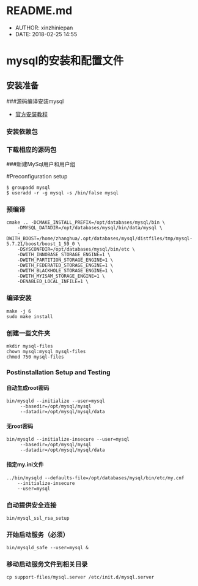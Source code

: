 #  README.md
 - AUTHOR: xinzhiniepan
 - DATE: 2018-02-25 14:55

# mysql的安装和配置文件
## 安装准备
###源码编译安装mysql
* [官方安装教程](https://dev.mysql.com/doc/refman/5.7/en/installing.html "office")

### 安装依赖包
### 下载相应的源码包
###新建MySql用户和用户组

\#Preconfiguration setup
```
$ groupadd mysql
$ useradd -r -g mysql -s /bin/false mysql
```

### 预编译
    cmake .. -DCMAKE_INSTALL_PREFIX=/opt/databases/mysql/bin \
        -DMYSQL_DATADIR=/opt/databases/mysql/bin/data/mysql \
        -DWITH_BOOST=/home/zhanghua/.opt/databases/mysql/distfiles/tmp/mysql-5.7.21/boost/boost_1_59_0 \
        -DSYSCONFDIR=/opt/databases/mysql/bin/etc \
        -DWITH_INNOBASE_STORAGE_ENGINE=1 \
        -DWITH_PARTITION_STORAGE_ENGINE=1 \
        -DWITH_FEDERATED_STORAGE_ENGINE=1 \
        -DWITH_BLACKHOLE_STORAGE_ENGINE=1 \
        -DWITH_MYISAM_STORAGE_ENGINE=1 \
        -DENABLED_LOCAL_INFILE=1 \         
### 编译安装
    make -j 6
    sudo make install
### 创建一些文件夹
    mkdir mysql-files
    chown mysql:mysql mysql-files
    chmod 750 mysql-files
### Postinstallation Setup and Testing
#### 自动生成root密码
    bin/mysqld --initialize --user=mysql
         --basedir=/opt/mysql/mysql
         --datadir=/opt/mysql/mysql/data

#### 无root密码
    bin/mysqld --initialize-insecure --user=mysql
         --basedir=/opt/mysql/mysql
         --datadir=/opt/mysql/mysql/data
#### 指定my.ini文件
    ../bin/mysqld --defaults-file=/opt/databases/mysql/bin/etc/my.cnf  
        --initialize-insecure 
        --user=mysql
### 自动提供安全连接
    bin/mysql_ssl_rsa_setup
### 开始启动服务（必须）
    bin/mysqld_safe --user=mysql &
### 移动启动服务文件到相关目录
    cp support-files/mysql.server /etc/init.d/mysql.server
